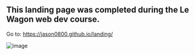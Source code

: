 ## This landing page was completed during the Le Wagon web dev course.
Go to: https://jason0800.github.io/landing/

![image](https://github.com/jason0800/landing/assets/157588099/9b0fbef6-3af0-4668-b620-2aad52330ef3)

